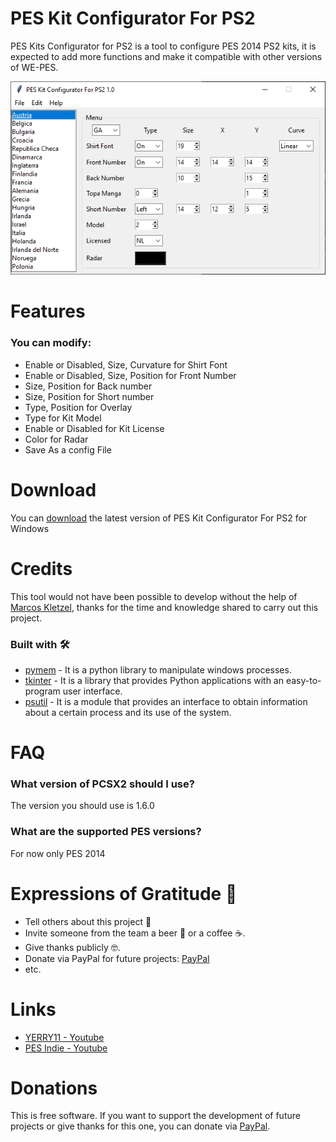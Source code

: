 # PES Kit Configurator For PS2
PES Kits Configurator for PS2 is a tool to configure PES 2014 PS2 kits, it is expected to add more functions and make it compatible with other versions of WE-PES.

<p align="center">
  <img src="https://github.com/Gerardo031199/PES-Kit-Configurator-For-PS2/blob/main/img/PES%20Kit%20Configurator%20For%20PS2.PNG">
</p>

# Features 
### You can modify:
- Enable or Disabled, Size, Curvature for Shirt Font 
- Enable or Disabled, Size, Position for Front Number
- Size, Position for Back number
- Size, Position for Short number
- Type, Position for Overlay
- Type for Kit Model 
- Enable or Disabled for Kit License 
- Color for Radar
- Save As a config File

# Download
You can [download]() the latest version of PES Kit Configurator For PS2 for Windows

# Credits
This tool would not have been possible to develop without the help of [Marcos Kletzel](https://github.com/moth1995), thanks for the time and knowledge shared to carry out this project.

### Built with 🛠️
- [pymem](https://pypi.org/project/Pymem/) - It is a python library to manipulate windows processes.
- [tkinter](https://docs.python.org/3/library/tk.html) - It is a library that provides Python applications with an easy-to-program user interface.
- [psutil](https://pypi.org/project/psutil/) - It is a module that provides an interface to obtain information about a certain process and its use of the system.

# FAQ
### What version of PCSX2 should I use?
<p>The version you should use is 1.6.0</p>

### What are the supported PES versions?
<p>For now only PES 2014</p>

# Expressions of Gratitude 🎁
- Tell others about this project 📢
- Invite someone from the team a beer 🍺 or a coffee ☕.
- Give thanks publicly 🤓.
- Donate via PayPal for future projects: [PayPal](https://www.paypal.com/paypalme/gerardocj11)
- etc.

# Links
- [YERRY11 - Youtube](https://www.youtube.com/channel/UCzHGN5DBIXVviZQypFH_ieg)
- [PES Indie - Youtube](https://www.youtube.com/channel/UC0OwEN9qT1VAcvLZFeyCjDA)

# Donations
This is free software. If you want to support the development of future projects or give thanks for this one, you can donate via [PayPal](https://www.paypal.com/paypalme/gerardocj11).
